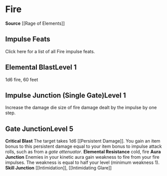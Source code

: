 ﻿---
element: Fire
id: '3'
name: Fire
rarity: Common
source: '[[DATABASE/source/Rage of Elements|Rage of Elements]]'
trait: null
type: Kineticist Element

---
# Fire

**Source** [[Rage of Elements]]

## Impulse Feats

Click here for a list of all Fire impulse feats.

## Elemental Blast<span class="item-type">Level 1</span>

1d6 fire, 60 feet

## Impulse Junction (Single Gate)<span class="item-type">Level 1</span>

Increase the damage die size of fire damage dealt by the impulse by one step.

## Gate Junction<span class="item-type">Level 5</span>

**Critical Blast** The target takes 1d6 [[Persistent Damage]]. You gain an item bonus to this persistent damage equal to your item bonus to impulse attack rolls, such as from a _gate attenuator_.
**Elemental Resistance** cold, fire
**Aura Junction** Enemies in your kinetic aura gain weakness to fire from your fire impulses. The weakness is equal to half your level (minimum weakness 1).
**Skill Junction** [[Intimidation]], [[Intimidating Glare]]